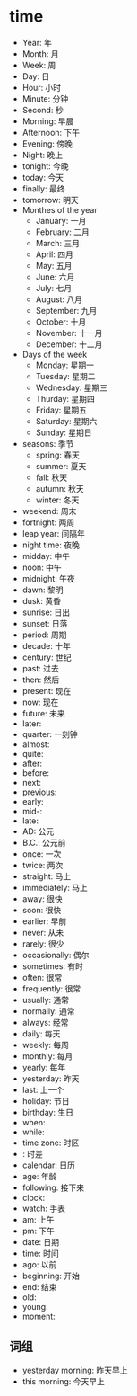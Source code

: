 # time

-   Year: 年
-   Month: 月
-   Week: 周
-   Day: 日
-   Hour: 小时
-   Minute: 分钟
-   Second: 秒
-   Morning: 早晨
-   Afternoon: 下午
-   Evening: 傍晚
-   Night: 晚上
-   tonight: 今晚
-   today: 今天
-   finally: 最终
-   tomorrow: 明天
-   Monthes of the year
    -   January: 一月
    -   February: 二月
    -   March: 三月
    -   April: 四月
    -   May: 五月
    -   June: 六月
    -   July: 七月
    -   August: 八月
    -   September: 九月
    -   October: 十月
    -   November: 十一月
    -   December: 十二月
-   Days of the week
    -   Monday: 星期一
    -   Tuesday: 星期二
    -   Wednesday: 星期三
    -   Thurday: 星期四
    -   Friday: 星期五
    -   Saturday: 星期六
    -   Sunday: 星期日
-   seasons: 季节
    -   spring: 春天
    -   summer: 夏天
    -   fall: 秋天
    -   autumn: 秋天
    -   winter: 冬天
-   weekend: 周末
-   fortnight: 两周
-   leap year: 间隔年
-   night time: 夜晚
-   midday: 中午
-   noon: 中午
-   midnight: 午夜
-   dawn: 黎明
-   dusk: 黄昏
-   sunrise: 日出
-   sunset: 日落
-   period: 周期
-   decade: 十年
-   century: 世纪
-   past: 过去
-   then: 然后
-   present: 现在
-   now: 现在
-   future: 未来
-   later: 
-   quarter: 一刻钟
-   almost: 
-   quite: 
-   after: 
-   before: 
-   next: 
-   previous: 
-   early: 
-   mid-: 
-   late: 
-   AD: 公元
-   B.C.: 公元前
-   once: 一次
-   twice: 两次
-   straight: 马上
-   immediately: 马上
-   away: 很快
-   soon: 很快
-   earlier: 早前
-   never: 从未
-   rarely: 很少
-   occasionally: 偶尔
-   sometimes: 有时
-   often: 很常
-   frequently: 很常
-   usually: 通常
-   normally: 通常
-   always: 经常
-   daily: 每天
-   weekly: 每周
-   monthly: 每月
-   yearly: 每年
-   yesterday: 昨天
-   last: 上一个
-   holiday: 节日
-   birthday: 生日
-   when: 
-   while: 
-   time zone: 时区
-   : 时差
-   calendar: 日历
-   age: 年龄
-   following: 接下来
-   clock: 
-   watch: 手表
-   am: 上午
-   pm: 下午
-   date: 日期
-   time: 时间
-   ago: 以前
-   beginning: 开始
-   end: 结束
-   old: 
-   young: 
-   moment: 

## 词组

-   yesterday morning: 昨天早上
-   this morning: 今天早上
